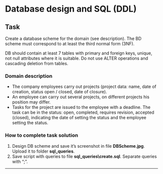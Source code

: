 # Database design and SQL (DDL)

## Task  

Create a database scheme for the domain (see description). The BD scheme must correspond to at least the third normal form (3NF).

DB should contain at least 7 tables with primary and foreign keys, unique, not null attributes where it is suitable. Do not use ALTER operations and cascading deletion from tables.

### Domain description   

- The company employees carry out projects (project data: name, date of creation, status open / closed, date of closure).   
- An employee can carry out several projects, on different projects his position may differ.  
- Tasks for the project are issued to the employee with a deadline. The task can be in the status: open, completed, requires revision, accepted (closed), indicating the date of setting the status and the employee setting the status. 

### How to complete task solution

1. Design DB scheme and save it’s screenshot in file **DBScheme.jpg**. Upload it to folder **sql_queries**. 
1. Save script with queries to file **sql_queries\create.sql**. Separate queries with “;”.
______
